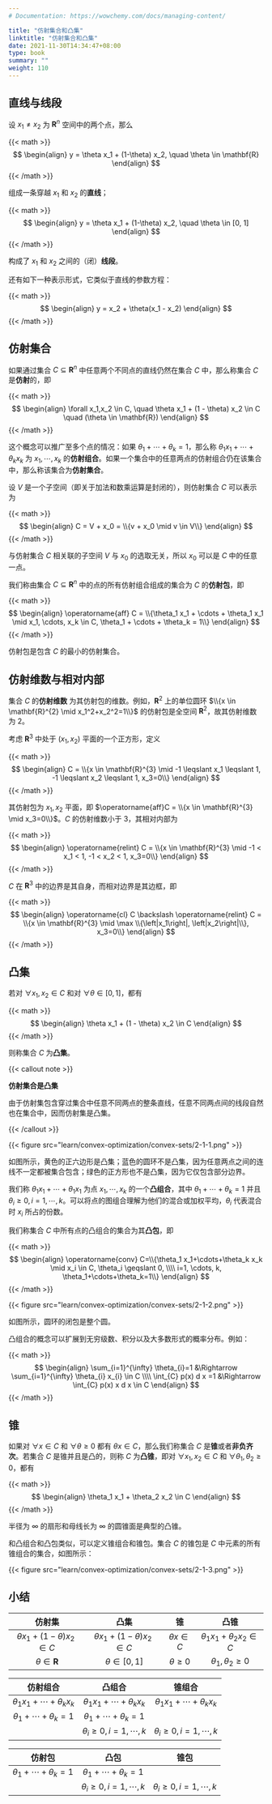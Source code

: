 ```yaml
---
# Documentation: https://wowchemy.com/docs/managing-content/

title: "仿射集合和凸集"
linktitle: "仿射集合和凸集"
date: 2021-11-30T14:34:47+08:00
type: book
summary: ""
weight: 110
---
```


<!--more-->

## 直线与线段

设 $x_1 \ne x_2$ 为 $\mathbf{R}^n$ 空间中的两个点，那么

{{< math >}}
$$
\begin{align}
y = \theta x_1 + (1-\theta) x_2, \quad \theta \in \mathbf{R}
\end{align}
$$
{{< /math >}}

组成一条穿越 $x_1$ 和 $x_2$ 的**直线**；

{{< math >}}
$$
\begin{align}
y = \theta x_1 + (1-\theta) x_2, \quad \theta \in [0, 1]
\end{align}
$$
{{< /math >}}

构成了 $x_1$ 和 $x_2$ 之间的（闭）**线段**。

还有如下一种表示形式，它类似于直线的参数方程：

{{< math >}}
$$
\begin{align}
y = x_2 + \theta(x_1 - x_2)
\end{align}
$$
{{< /math >}}

## 仿射集合

如果通过集合 $C \subseteq \mathbf{R}^{n}$ 中任意两个不同点的直线仍然在集合 $C$ 中，那么称集合 $C$ 是**仿射**的，即

{{< math >}}
$$
\begin{align}
\forall x_1,x_2 \in C, \quad \theta x_1 + (1 - \theta) x_2 \in C \quad (\theta \in \mathbf{R})
\end{align}
$$
{{< /math >}}

这个概念可以推广至多个点的情况：如果 $\theta_1 + \cdots + \theta_k = 1$，那么称 $\theta_1 x_1 + \cdots + \theta_k x_k$ 为 $x_1, \cdots, x_k$ 的**仿射组合**。如果一个集合中的任意两点的仿射组合仍在该集合中，那么称该集合为**仿射集合**。

设 $V$ 是一个子空间（即关于加法和数乘运算是封闭的），则仿射集合 $C$ 可以表示为

{{< math >}}
$$
\begin{align}
C = V + x_0 = \\{v + x_0 \mid v \in V\\}
\end{align}
$$
{{< /math >}}

与仿射集合 $C$ 相关联的子空间 $V$ 与 $x_0$ 的选取无关，所以 $x_0$ 可以是 $C$ 中的任意一点。

我们称由集合 $C \subseteq \mathbf{R}^{n}$ 中的点的所有仿射组合组成的集合为 $C$ 的**仿射包**，即

{{< math >}}
$$
\begin{align}
\operatorname{aff} C = \\{\theta_1 x_1 + \cdots + \theta_1 x_1 \mid x_1, \cdots, x_k \in C, \theta_1 + \cdots + \theta_k = 1\\}
\end{align}
$$
{{< /math >}}

仿射包是包含 $C$ 的最小的仿射集合。

## 仿射维数与相对内部

集合 $C$ 的**仿射维数** 为其仿射包的维数。例如，$\mathbf{R}^{2}$ 上的单位圆环 $\\{x \in \mathbf{R}^{2} \mid x_1^2+x_2^2=1\\}$ 的仿射包是全空间 $\mathbf{R}^{2}$，故其仿射维数为 $2$。

考虑 $\mathbf{R}^{3}$ 中处于 $(x_1,x_2)$ 平面的一个正方形，定义

{{< math >}}
$$
\begin{align}
C = \\{x \in \mathbf{R}^{3} \mid -1 \leqslant x_1 \leqslant 1, -1 \leqslant x_2 \leqslant 1, x_3=0\\}
\end{align}
$$
{{< /math >}}

其仿射包为 $x_1, x_2$ 平面，即 $\operatorname{aff}C = \\{x \in \mathbf{R}^{3} \mid x_3=0\\}$。$C$ 的仿射维数小于 $3$，其相对内部为

{{< math >}}
$$
\begin{align}
\operatorname{relint} C = \\{x \in \mathbf{R}^{3} \mid -1 < x_1 < 1, -1 < x_2 < 1, x_3=0\\}
\end{align}
$$
{{< /math >}}

$C$ 在 $\mathbf{R}^{3}$ 中的边界是其自身，而相对边界是其边框，即

{{< math >}}
$$
\begin{align}
\operatorname{cl} C \backslash \operatorname{relint} C = \\{x \in \mathbf{R}^{3} \mid \max \\{\left|x_1\right|, \left|x_2\right|\\}, x_3=0\\}
\end{align}
$$
{{< /math >}}

## 凸集

若对 $\forall x_1, x_2 \in C$ 和对 $\forall \theta \in [0, 1]$，都有

{{< math >}}
$$
\begin{align}
\theta x_1 + (1 - \theta) x_2 \in C
\end{align}
$$
{{< /math >}}

则称集合 $C$ 为**凸集**。

{{< callout note >}}

**仿射集合是凸集**

由于仿射集包含穿过集合中任意不同两点的整条直线，任意不同两点间的线段自然也在集合中，因而仿射集是凸集。

{{< /callout >}}

{{< figure src="learn/convex-optimization/convex-sets/2-1-1.png" >}}

如图所示，黄色的正六边形是凸集；蓝色的圆环不是凸集，因为任意两点之间的连线不一定都被集合包含；绿色的正方形也不是凸集，因为它仅包含部分边界。

我们称 $\theta_1 x_1 + \cdots + \theta_1 x_1$ 为点 $x_1, \cdots, x_k$ 的一个**凸组合**，其中 $\theta_1 + \cdots + \theta_k = 1$ 并且 $\theta_i \geqslant 0, i = 1, \cdots, k$。可以将点的图组合理解为他们的混合或加权平均，$\theta_i$ 代表混合时 $x_i$ 所占的份数。

我们称集合 $C$ 中所有点的凸组合的集合为其**凸包**，即

{{< math >}}
$$
\begin{align}
\operatorname{conv} C=\\{\theta_1 x_1+\cdots+\theta_k x_k \mid x_i \in C, \theta_i \geqslant 0, \\\\ i=1, \cdots, k, \theta_1+\cdots+\theta_k=1\\}
\end{align}
$$
{{< /math >}}

{{< figure src="learn/convex-optimization/convex-sets/2-1-2.png" >}}

如图所示，圆环的闭包是整个圆。

凸组合的概念可以扩展到无穷级数、积分以及大多数形式的概率分布。例如：

{{< math >}}
$$
\begin{align}
\sum_{i=1}^{\infty} \theta_{i}=1 &\Rightarrow \sum_{i=1}^{\infty} \theta_{i} x_{i} \in C \\\\
\int_{C} p(x) d x =1 &\Rightarrow \int_{C} p(x) x d x \in C
\end{align}
$$
{{< /math >}}

## 锥

如果对 $\forall x \in C$ 和 $\forall \theta \geqslant 0$ 都有 $\theta x \in C$，那么我们称集合 $C$ 是**锥**或者**非负齐次**。若集合 $C$ 是锥并且是凸的，则称 $C$ 为**凸锥**，即对 $\forall x_1, x_2 \in C$ 和 $\forall \theta_1, \theta_2 \geqslant 0$，都有

{{< math >}}
$$
\begin{align}
\theta_1 x_1 + \theta_2 x_2 \in C
\end{align}
$$
{{< /math >}}

半径为 $\infty$ 的扇形和母线长为 $\infty$ 的圆锥面是典型的凸锥。

和凸组合和凸包类似，可以定义锥组合和锥包。集合 $C$ 的锥包是 $C$ 中元素的所有锥组合的集合，如图所示：

{{< figure src="learn/convex-optimization/convex-sets/2-1-3.png" >}}

## 小结

|                仿射集                 |                 凸集                  |          锥          |                凸锥                 |
| :-----------------------------------: | :-----------------------------------: | :------------------: | :---------------------------------: |
| $\theta x_1 + (1 - \theta) x_2 \in C$ | $\theta x_1 + (1 - \theta) x_2 \in C$ |   $\theta x \in C$   | $\theta_1 x_1 + \theta_2 x_2 \in C$ |
|        $\theta \in \mathbf{R}$        |          $\theta \in [0, 1]$          | $\theta \geqslant 0$ |  $\theta_1, \theta_2 \geqslant 0$   |

|                仿射组合                |                  凸组合                  |                  锥组合                  |
| :------------------------------------: | :--------------------------------------: | :--------------------------------------: |
| $\theta_1 x_1 + \cdots + \theta_k x_k$ |  $\theta_1 x_1 + \cdots + \theta_k x_k$  |  $\theta_1 x_1 + \cdots + \theta_k x_k$  |
|   $\theta_1 + \cdots + \theta_k = 1$   |    $\theta_1 + \cdots + \theta_k = 1$    |                                          |
|                                        | $\theta_i \geqslant 0, i = 1, \cdots, k$ | $\theta_i \geqslant 0, i = 1, \cdots, k$ |

|               仿射包               |                   凸包                   |                   锥包                   |
| :--------------------------------: | :--------------------------------------: | :--------------------------------------: |
| $\theta_1 + \cdots + \theta_k = 1$ |    $\theta_1 + \cdots + \theta_k = 1$    |                                          |
|                                    | $\theta_i \geqslant 0, i = 1, \cdots, k$ | $\theta_i \geqslant 0, i = 1, \cdots, k$ |


